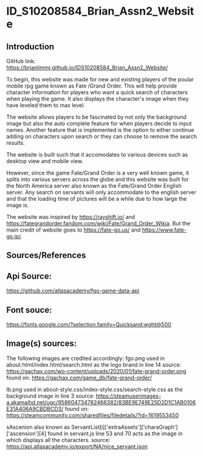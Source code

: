 # ID_S10208584_Brian_Assn2_Website
Introduction
---------------------------------------------------------------
GitHub link: https://brianlimmj.github.io/IDS10208584_Brian_Assn2_Website/

To begin, this website was made for new and existing players of the poular mobile rpg game known as Fate /Grand Order. This will help provide character information for players who want a quick search of characters when playing the game. It also displays the character's image when they have leveled them to max level.

The website allows players to be fascinated by not only the background image but also the auto complete feature for when players decide to input names. Another feature that is implemented is the option to either continue adding on characters upon search or they can choose to remove the search results.

The website is built such that it accomodates to various devices such as desktop view and mobile view. 

However, since the game Fate/Grand Order is a very well known game, it splits into various servers across the globe and this website was built for the North America server also known as the Fate/Grand Order English server. Any search on servants will only accommodate to the english server and that the loading time of pictures will be a while due to how large the image is.

The website was inspired by https://rayshift.io/ and https://fategrandorder.fandom.com/wiki/Fate/Grand_Order_Wikia. But the main credit of website goes to https://fate-go.us/ and https://www.fate-go.jp/.



Sources/References
-------------------------------------------------------------------------------------------------------------------------------- 
Api Source:
----------------------------------------------------------------
https://github.com/atlasacademy/fgo-game-data-api

Font souce:
---------------------------------------------------------------
https://fonts.google.com/?selection.family=Quicksand:wght@500

Image(s) sources:
----------------------------------------------------------------
The following images are credited accordingly:
fgo.png used in about.html/index.html/search.html as the logo brand in line 14 source: https://gachax.com/wp-content/uploads/2020/01/fate-grand-order.png found on: https://gachax.com/game_db/fate-grand-order/

lb.png used in about-style.css/index-style.css/search-style.css as the background image in line 3 source: https://steamuserimages-a.akamaihd.net/ugc/958604734782466382/83BE9E749E25D2D1C1AB0106E31A406A9CBDBCD3/ found on: https://steamcommunity.com/sharedfiles/filedetails/?id=1619553450 

sAscenion also known as ServantList[i]['extraAssets']['charaGraph']['ascension'][4] found in servant.js line 53 and 70 acts as the image in which displays all the characters. source: https://api.atlasacademy.io/export/NA/nice_servant.json